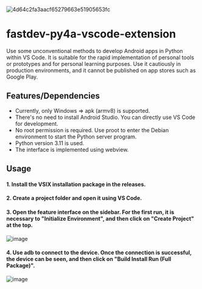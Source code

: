 ![4d64c2fa3aacf65279663e51905653fc](https://github.com/user-attachments/assets/ef84aa2a-04b6-45f8-abf2-a240222686ac)

# fastdev-py4a-vscode-extension
Use some unconventional methods to develop Android apps in Python within VS Code. It is suitable for the rapid implementation of personal tools or prototypes and for personal learning purposes. Use it cautiously in production environments, and it cannot be published on app stores such as Google Play.


## Features/Dependencies
- Currently, only Windows => apk (armv8) is supported.
- There's no need to install Android Studio. You can directly use VS Code for development.
- No root permission is required. Use proot to enter the Debian environment to start the Python server program.
- Python version 3.11 is used.
- The interface is implemented using webview.



## Usage
#### 1. Install the VSIX installation package in the releases.
#### 2. Create a project folder and open it using VS Code.
#### 3. Open the feature interface on the sidebar. For the first run, it is necessary to "Initialize Environment", and then click on "Create Project" at the top. 
![image](https://github.com/user-attachments/assets/bfd9d27c-63bf-4ca5-8ed8-e4cc4e373e30)

#### 4. Use adb to connect to the device. Once the connection is successful, the device can be seen, and then click on "Build Install Run (Full Package)". 
![image](https://github.com/user-attachments/assets/150392cb-8609-4374-9806-164ad952ccd9)




